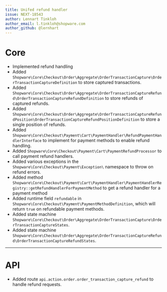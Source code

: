 ```yaml
---
title: Unifed refund handler
issue: NEXT-18543
author: Lennart Tinkloh
author_email: l.tinkloh@shopware.com
author_github: @lernhart
---
```

# Core
* Implemented refund handling
* Added `Shopware\Core\Checkout\Order\Aggregate\OrderTransactionCapture\OrderTransactionCaptureDefinition` to store captured transactions.
* Added `Shopware\Core\Checkout\Order\Aggregate\OrderTransactionCaptureRefund\OrderTransactionCaptureRefundDefinition` to store refunds of captured refunds.
* Added `Shopware\Core\Checkout\Order\Aggregate\OrderTransactionCaptureRefundPosition\OrderTransactionCaptureRefundPositionDefinition` to store a single position of refunds. 
* Added `Shopware\Core\Checkout\Payment\Cart\PaymentHandler\RefundPaymentHandlerInterface` to implement for payment methods to enable refund handling.
* Added `Shopware\Core\Checkout\Payment\Cart\PaymentRefundProcessor` to call payment refund handlers.
* Added various exceptions in the `Shopware\Core\Checkout\Payment\Exception\` namespace to throw on refund errors.
* Added method `Shopware\Core\Checkout\Payment\Cart\PaymentHandler\PaymentHandlerRegistry::getRefundHandlerForPaymentMethod` to get a refund handler for a payment method
* Added runtime field `refundable` in `Shopware\Core\Checkout\Payment\PaymentMethodDefinition`, which will return `true` on refundable payment methods.
* Added state machine `Shopware\Core\Checkout\Order\Aggregate\OrderTransactionCapture\OrderTransactionCaptureStates`.
* Added state machine `Shopware\Core\Checkout\Order\Aggregate\OrderTransactionCaptureRefund\OrderTransactionCaptureRefundStates`.
___
# API
* Added route `api.action.order.order_transaction_capture_refund` to handle refund requests.
